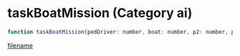 # taskBoatMission (Category ai)

```js
function taskBoatMission(pedDriver: number, boat: number, p2: number, p3: number, x: number, y: number, z: number, p7: number, maxSpeed: number, drivingStyle: int, p10: number, p11: number): void
```

[filename](taskBoatMission_m.md ':include')